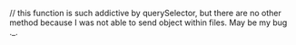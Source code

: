 // this function is such addictive by querySelector, but there are no other method because I was not able to send object within files. May be my bug ._.

